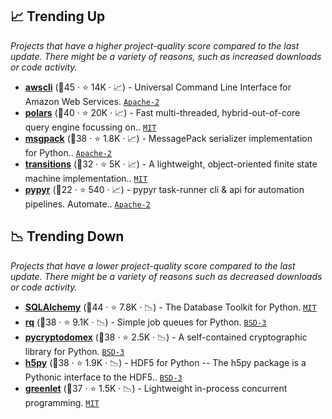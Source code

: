 ## 📈 Trending Up

_Projects that have a higher project-quality score compared to the last update. There might be a variety of reasons, such as increased downloads or code activity._

- <b><a href="https://github.com/aws/aws-cli">awscli</a></b> (🥇45 ·  ⭐ 14K · 📈) - Universal Command Line Interface for Amazon Web Services. <code><a href="http://bit.ly/3nYMfla">Apache-2</a></code>
- <b><a href="https://github.com/pola-rs/polars">polars</a></b> (🥇40 ·  ⭐ 20K · 📈) - Fast multi-threaded, hybrid-out-of-core query engine focussing on.. <code><a href="http://bit.ly/34MBwT8">MIT</a></code>
- <b><a href="https://github.com/msgpack/msgpack-python">msgpack</a></b> (🥈38 ·  ⭐ 1.8K · 📈) - MessagePack serializer implementation for Python.. <code><a href="http://bit.ly/3nYMfla">Apache-2</a></code>
- <b><a href="https://github.com/pytransitions/transitions">transitions</a></b> (🥇32 ·  ⭐ 5K · 📈) - A lightweight, object-oriented finite state machine implementation.. <code><a href="http://bit.ly/34MBwT8">MIT</a></code>
- <b><a href="https://github.com/pypyr/pypyr">pypyr</a></b> (🥉22 ·  ⭐ 540 · 📈) - pypyr task-runner cli & api for automation pipelines. Automate.. <code><a href="http://bit.ly/3nYMfla">Apache-2</a></code>

## 📉 Trending Down

_Projects that have a lower project-quality score compared to the last update. There might be a variety of reasons such as decreased downloads or code activity._

- <b><a href="https://github.com/sqlalchemy/sqlalchemy">SQLAlchemy</a></b> (🥇44 ·  ⭐ 7.8K · 📉) - The Database Toolkit for Python. <code><a href="http://bit.ly/34MBwT8">MIT</a></code>
- <b><a href="https://github.com/rq/rq">rq</a></b> (🥈38 ·  ⭐ 9.1K · 📉) - Simple job queues for Python. <code><a href="http://bit.ly/3aKzpTv">BSD-3</a></code>
- <b><a href="https://github.com/Legrandin/pycryptodome">pycryptodomex</a></b> (🥈38 ·  ⭐ 2.5K · 📉) - A self-contained cryptographic library for Python. <code><a href="http://bit.ly/3aKzpTv">BSD-3</a></code>
- <b><a href="https://github.com/h5py/h5py">h5py</a></b> (🥈38 ·  ⭐ 1.9K · 📉) - HDF5 for Python -- The h5py package is a Pythonic interface to the HDF5.. <code><a href="http://bit.ly/3aKzpTv">BSD-3</a></code>
- <b><a href="https://github.com/python-greenlet/greenlet">greenlet</a></b> (🥈37 ·  ⭐ 1.5K · 📉) - Lightweight in-process concurrent programming. <code><a href="http://bit.ly/34MBwT8">MIT</a></code>

